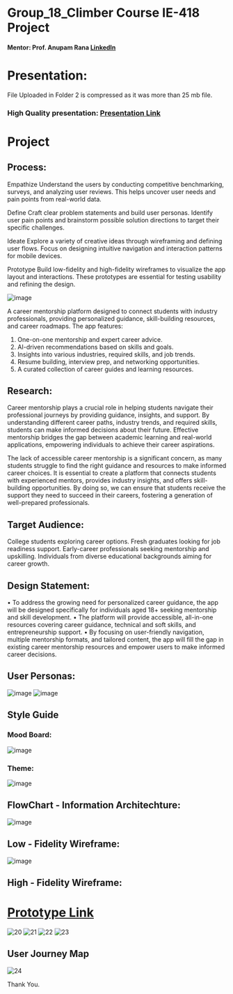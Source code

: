 # Group_18_Climber Course IE-418 Project

#### Mentor: Prof. Anupam Rana [LinkedIn](https://www.linkedin.com/in/prof-dr-anupam-rana-28017a18/)

# Presentation:
File Uploaded in Folder 2 is compressed as it was more than 25 mb file.
### High Quality presentation: [Presentation Link](https://www.canva.com/design/DAGjmMPbTL4/PPj0yrwhKsOoo8geV7owig/edit?utm_content=DAGjmMPbTL4&utm_campaign=designshare&utm_medium=link2&utm_source=sharebutton)

# Project
## Process:
Empathize
Understand the users by conducting competitive benchmarking, surveys, and analyzing user reviews. This helps uncover user needs and pain points from real-world data.

Define
Craft clear problem statements and build user personas. Identify user pain points and brainstorm possible solution directions to target their specific challenges.

Ideate
Explore a variety of creative ideas through wireframing and defining user flows. Focus on designing intuitive navigation and interaction patterns for mobile devices.

Prototype
Build low-fidelity and high-fidelity wireframes to visualize the app layout and interactions. These prototypes are essential for testing usability and refining the design.

![image](https://github.com/user-attachments/assets/ee330b32-b456-41aa-bfb7-279fa47e80ea)

A career mentorship platform designed to connect students with industry professionals, providing personalized guidance, skill-building resources, and career roadmaps. The app features:

1) One-on-one mentorship and expert career advice.
2) AI-driven recommendations based on skills and goals.
3) Insights into various industries, required skills, and job trends.
4) Resume building, interview prep, and networking opportunities.
5) A curated collection of career guides and learning resources.

## Research:
Career mentorship plays a crucial role in helping students navigate their professional journeys by providing guidance, insights, and support. By understanding different career paths, industry trends, and required skills, students can make informed decisions about their future. Effective mentorship bridges the gap between academic learning and real-world applications, empowering individuals to achieve their career aspirations.

The lack of accessible career mentorship is a significant concern, as many students struggle to find the right guidance and resources to make informed career choices. It is essential to create a platform that connects students with experienced mentors, provides industry insights, and offers skill-building opportunities. By doing so, we can ensure that students receive the support they need to succeed in their careers, fostering a generation of well-prepared professionals.

## Target Audience:
College students exploring career options.
Fresh graduates looking for job readiness support.
Early-career professionals seeking mentorship and upskilling.
Individuals from diverse educational backgrounds aiming for career growth.

## Design Statement:
• To address the growing need for personalized career guidance, the app will be designed specifically for individuals aged 18+ seeking mentorship and skill development.
• The platform will provide accessible, all-in-one resources covering career guidance, technical and soft skills, and entrepreneurship support.
• By focusing on user-friendly navigation, multiple mentorship formats, and tailored content, the app will fill the gap in existing career mentorship resources and empower users to make informed career decisions.


## User Personas:
![image](https://github.com/user-attachments/assets/e2297271-4e3e-4202-9d52-2faf164d0a29)
![image](https://github.com/user-attachments/assets/1881db0d-0c59-4e6d-8351-db170bb6408c)

## Style Guide
### Mood Board:
![image](https://github.com/user-attachments/assets/433bbd11-3adc-4786-aae0-ba7ecf3f99f4)

### Theme:
![image](https://github.com/user-attachments/assets/d66f56be-96d3-46f0-8e97-dde118c0ff4c)

## FlowChart - Information Architechture:
![image](https://github.com/user-attachments/assets/5d876583-ee08-4c71-b0df-701f0560bf39)


## Low - Fidelity Wireframe:
![image](https://github.com/user-attachments/assets/fc4acf0a-ae32-432e-a2b9-b5627195eaf7)

## High - Fidelity Wireframe:
# [Prototype Link](Link)

![20](https://github.com/user-attachments/assets/5559fdda-bf92-466b-995b-dc65f4ec79a5)
![21](https://github.com/user-attachments/assets/2d7ef545-2d11-43de-9bbd-64272575c5cf)
![22](https://github.com/user-attachments/assets/631fad6c-cf9f-4c11-a3e3-fd1584e26d49)
![23](https://github.com/user-attachments/assets/c316f959-4165-4b31-98b5-9a68f6383ace)

## User Journey Map
![24](https://github.com/user-attachments/assets/7acf5f9c-240a-44a8-b9d4-296c7b3a2630)

Thank You.




